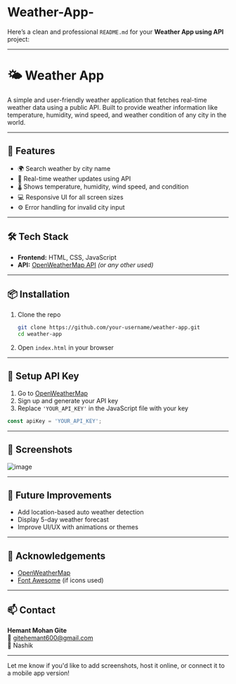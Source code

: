 # Weather-App-
Here’s a clean and professional `README.md` for your **Weather App using API** project:

---

# 🌤️ Weather App

A simple and user-friendly weather application that fetches real-time weather data using a public API. Built to provide weather information like temperature, humidity, wind speed, and weather condition of any city in the world.

---

## 🚀 Features

- 🌍 Search weather by city name  
- 📡 Real-time weather updates using API  
- 🌡️ Shows temperature, humidity, wind speed, and condition  
- 💻 Responsive UI for all screen sizes  
- ⚙️ Error handling for invalid city input

---

## 🛠️ Tech Stack

- **Frontend:** HTML, CSS, JavaScript  
- **API:** [OpenWeatherMap API](https://openweathermap.org/api) *(or any other used)*

---

## 📦 Installation

1. Clone the repo  
   ```bash
   git clone https://github.com/your-username/weather-app.git
   cd weather-app
   ```

2. Open `index.html` in your browser

---

## 🔑 Setup API Key

1. Go to [OpenWeatherMap](https://openweathermap.org/api)  
2. Sign up and generate your API key  
3. Replace `'YOUR_API_KEY'` in the JavaScript file with your key

```js
const apiKey = 'YOUR_API_KEY';
```

---

## 📸 Screenshots

![image](https://github.com/user-attachments/assets/ee49e4b0-a5c8-434d-bf0d-c2371d317ddf)


---

## 🧠 Future Improvements

- Add location-based auto weather detection  
- Display 5-day weather forecast  
- Improve UI/UX with animations or themes

---

## 🙌 Acknowledgements

- [OpenWeatherMap](https://openweathermap.org/)
- [Font Awesome](https://fontawesome.com/) (if icons used)

---

## 📫 Contact

**Hemant Mohan Gite**  
📧 gitehemant600@gmail.com  
📍 Nashik

---

Let me know if you'd like to add screenshots, host it online, or connect it to a mobile app version!
